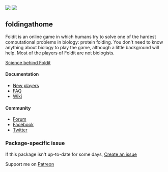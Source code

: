 [![](https://img.shields.io/chocolatey/v/foldit?color=green&label=foldit)](https://chocolatey.org/packages/foldit) [![](https://img.shields.io/chocolatey/dt/foldit)](https://chocolatey.org/packages/foldit)

## foldingathome
Foldit is an online game in which humans try to solve one of the hardest computational problems 
in biology: protein folding. You don't need to know anything about biology to play the game, 
although a little background will help. Most of the players of Foldit are not biologists.

[Science behind Foldit](http://fold.it/portal/info/about)

#### Documentation
* [New players](http://foldit.wikia.com/wiki/Foldit_Wiki#New_Players)
* [FAQ](http://fold.it/portal/info/faq)
* [Wiki](http://foldit.wikia.com/)

#### Community
* [Forum](http://fold.it/portal/forum/5)
* [Facebook](https://www.facebook.com/folditgame)
* [Twitter](https://twitter.com/foldit)

### Package-specific issue
If this package isn't up-to-date for some days, [Create an issue](https://github.com/tunisiano187/Chocolatey-packages/issues/new/choose)

Support me on [Patreon](https://www.patreon.com/bePatron?u=39585820)